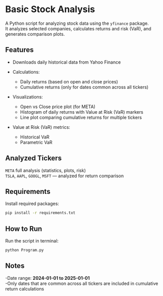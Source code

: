 # Basic Stock Analysis

A Python script for analyzing stock data using the `yfinance` package.  
It analyzes selected companies, calculates returns and risk (VaR), and generates comparison plots.

## Features

- Downloads daily historical data from Yahoo Finance

- Calculations:
  - Daily returns (based on open and close prices)
  - Cumulative returns (only for dates common across all tickers)

- Visualizations:
  - Open vs Close price plot (for META)
  - Histogram of daily returns with Value at Risk (VaR) markers
  - Line plot comparing cumulative returns for multiple tickers

- Value at Risk (VaR) metrics:
  - Historical VaR
  - Parametric VaR
## Analyzed Tickers

`META`  full analysis (statistics, plots, risk)  
`TSLA`, `AAPL`, `GOOGL`, `MSFT` — analyzed for return comparison

## Requirements

Install required packages:

```bash
pip install -r requirements.txt
```

## How to Run

Run the script in terminal:

```bash
python Program.py
```

## Notes

-Date range: **2024-01-01 to 2025-01-01**  
-Only dates that are common across all tickers are included in cumulative return calculations
